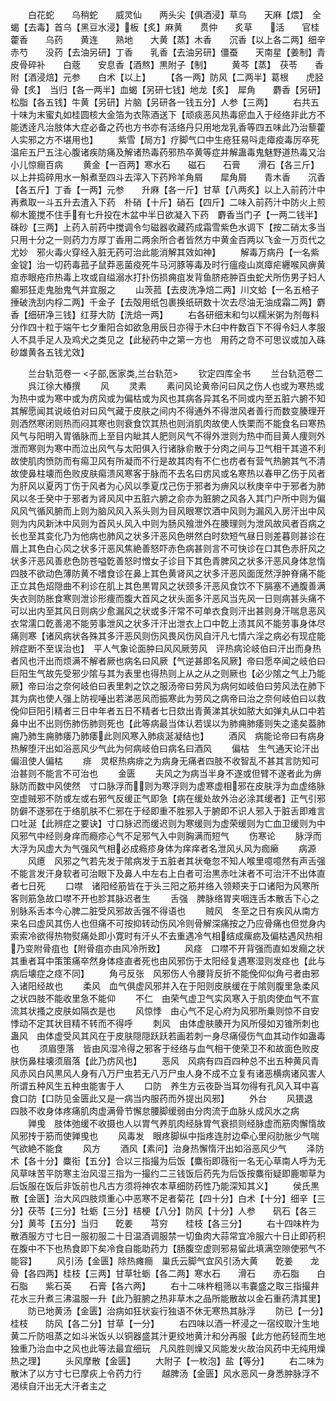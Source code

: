 <!-- { "loadSidebar": true } -->
　　白花蛇　　乌稍蛇　　威灵仙　　两头尖【俱酒浸】草乌　　天麻【煨】　全蝎【去毒】首乌【黑豆水浸】板【炙】麻黄　　贯仲　　炙草　　活　　官桂藿香　　乌药　　黄连　　熟地　　大黄【蒸】木香　　沉香【以上各二两】细辛　　赤芍　　没药【去油另研】丁香　　乳香【去油另研】僵蚕　　天南星【姜制】青皮骨碎补　　白蔲　　安息香【酒熬】黒附子【制】
　　黄芩【蒸】　茯苓　　香附【酒浸焙】元参　　白术【以上】
　　【各一两】防风【二两半】葛根　　虎胫骨【炙】　当归【各一两半】血蝎【另研七钱】地龙【炙】　犀角　　麝香【另研】松脂【各五钱】牛黄【另研】片脑【另研各一钱五分】人参【三两】
　　右共五十味为末蜜丸如桂圆核大金箔为衣陈酒送下【顽痰恶风热毒瘀血入于经络非此方不能透逹凡治肢体大症必备之药也方书亦有活络丹只用地龙乳香等四五味此乃治藜藿人实邪之方不堪用也】
　　紫雪【局方】疗脚气口中生疮狂易呌走瘴疫毒厉卒死温疟五尸五注心腹诸疾防痛及解诸热毒药邪热卒黄等症并解蛊毒鬼魅野道热毒又治小儿惊癎百病
　　黄金【一百两】寒水石　　磁石　　石膏　　滑石【各三斤】以上并捣碎用水一斛煮至四斗去滓入下药羚羊角屑　　犀角屑　　青木香　　沉香【各五斤】丁香【一两】元参　　升麻【各一斤】甘草【八两炙】以上入前药汁中再煮取一斗五升去渣入下药　朴硝【十斤】硝石【四斤】二味入前药汁中防火上煎柳木篦搅不住手有七升投在木盆中半日欲凝入下药　麝香当门子【一两二钱半】硃砂【三两】上药入前药中搅调令匀磁器收藏药成霜雪紫色水调下【按二硝太多当只用十分之一则药力方厚丁香用二两余所合者皆然方中黄金百两以飞金一万页代之尤妙　邪火毒火穿经入脏无药可治此能消解其效如神】
　　解毒万病丹【一名紫金锭】治一切药毒菰子鼠莽恶菌疫死牛马河豚等毒及时行瘟疫山岚瘴疟纒喉风痹黄疸赤眼疮疖热毒上攻或自缢溺水打扑伤损痈疽发背鱼脐疮肿百虫蛇犬所伤男子妇人癫邪狂走鬼胎鬼气并宜服之
　　山茨菰【去皮洗净焙二两】川文蛤【一名五棓子捶破洗刮内桴二两】千金子【去殻用纸包裹换纸研数十次去尽油无油成霜二两】麝香【细研净三钱】红芽大防【洗焙一两】
　　右各研细末和匀以糯米粥为剂毎料分作四十粒于端午七夕重阳合如欲急用辰日亦得于木臼中杵数百下不得令妇人孝服人不具手足人及鸡犬之类见之【此秘药中之第一方也　用药之竒不可思议或加入硃砂雄黄各五钱尤效】















　　兰台轨范卷一
<子部,医家类,兰台轨范>
　　钦定四库全书
　　兰台轨范卷二
　　呉江徐大椿撰
　　风
　　灵素
　　素问风论黄帝问曰风之伤人也或为寒热或为热中或为寒中或为疠风或为偏枯或为风也其病各异其名不同或内至五脏六腑不知其解愿闻其说岐伯对曰风气藏于皮肤之间内不得通外不得泄风者善行而数变腠理开则洒然寒闭则热而闷其寒也则衰食饮其热也则消肌肉故使人怢栗而不能食名曰寒热风气与阳明入胃循脉而上至目内眦其人肥则风气不得外泄则为热中而目黄人痩则外泄而寒则为寒中而泣出风气与太阳俱入行诸脉俞散于分肉之间与卫气相干其道不利故使肌肉愤防而有痬卫风有所凝而不行是故其肉有不仁也疠者有营气热腑其气不清故使鼻柱壊而色败皮肤痬溃风寒客于脉而不去名曰疠风或名寒热以春甲乙伤于风者为肝风以夏丙丁伤于风者为心风以季夏戊己伤于邪者为痹风以秋庚辛中于邪者为肺风以冬壬癸中于邪者为肾风风中五脏六腑之俞亦为脏腑之风各入其门户所中则为偏风风气循风腑而上则为脑风风入系头则为目风眼寒饮酒中风则为漏风入房汗出中风则为内风新沐中风则为首风乆风入中则为肠风飱泄外在腠理则为泄风故风者百病之长也至其变化乃为他病也肺风之状多汗恶风色皏然白时欬短气昼日则差暮则甚诊在眉上其色白心风之状多汗恶风焦絶善怒吓赤色病甚则言不可快诊在口其色赤肝风之状多汗恶风善悲色防苍嗌亁善怒时憎女子诊目下其色青脾风之状多汗恶风身体怠惰四肢不欲动色薄防黄不嗜食诊在鼻上其色黄肾风之状多汗恶风面厐然浮肿脊痛不能正立其色炤隠曲不利诊在肌上其色黒胃风之状颈多汗恶风食饮不下膈塞不通腹善满失衣则防胀食寒则泄诊形痩而腹大首风之状头面多汗恶风当先风一日则病甚头痛不可以出内至其风日则病少愈漏风之状或多汗常不可单衣食则汗出甚则身汗喘息恶风衣常濡口亁善渇不能劳事泄风之状多汗汗出泄衣上口中亁上渍其风不能劳事身体尽痛则寒【诸风病状各殊其多汗恶风则伤风畏风伤风自汗凡七情六淫之病必有现症能辨症断不至误治也】　平人气象论面肿曰风风厥劳风　评热病论岐伯曰汗出而身热者风也汗出而烦满不解者厥也病名曰风厥【气逆甚即名风厥】帝曰愿卒闻之岐伯曰巨阳生气故先受邪少隂与其为表里也得热则上从之从之则厥也【必少隂之气上乃能厥】帝曰治之奈何岐伯曰表里刺之饮之服汤帝曰劳风为病何如岐伯曰劳风法在肺下其为病也使人强上防视唾出若涕恶风而振寒此为劳风之病帝曰治之奈何岐伯曰以救俛仰巨阳引精者三日中年者五日不精者七日欬出青黄涕其状如脓大如弹丸从口中若鼻中出不出则伤肺伤肺则死也【此等病最当体认若误以为肺痈肺痿则失之逺矣葢肺痈乃肺生痈肺痿乃肺痿此则风寒入肺痰涎凝结也】
　　酒风　病能论帝曰有病身热解堕汗出如浴恶风少气此为何病岐伯曰病名曰酒风
　　偏枯　生气通天论汗出偏沮使人偏枯
　　痱　灵枢热病痱之为病身无痛者四肢不收智乱不甚其言防知可治甚则不能言不可治也
　　金匮
　　夫风之为病当半身不遂或但臂不遂者此为痹脉防而数中风使然　寸口脉浮而则为寒浮则为虚寒虚相邪在皮肤浮为血虚络脉空虚贼邪不防或左或右邪气反缓正气即急【病在缓处故外治必涂其缓者】正气引邪防僻不遂邪在于络肌肤不仁邪在于经即重不胜邪入于腑即不识人邪入于脏舌即难言口吐涎【此辨症之要诀】寸口脉迟而缓迟则为寒缓则为虚荣缓则为亡血卫缓则为中风邪气中经则身痒而瘾疹心气不足邪气入中则胸满而短气
　　伤寒论
　　脉浮而大浮为风虚大为气强风气相必成瘾疹身体为痒痒者名泄风乆风为痂癞
　　病源
　　风癔　风邪之气若先发于隂病发于五脏者其状奄忽不知人喉里噫噫然有声舌强不能言发汗身软者可治眼下及鼻人中左右上白者可治黒赤吐沫者不可治汗不出体直者七日死
　　口噤　诸阳经筋皆在于头三阳之筋并络入领颊夹于口诸阳为风寒所客则筋急故口噤不开也胗其脉迟者生
　　舌强　脾脉络胃夹咽连舌本散舌下心之别脉系舌本今心脾二脏受风邪故舌强不得语也
　　贼风　冬至之日有疾风从南方来名曰虚风其伤人也但痛不可按抑转动伤风冷则骨解深痛按之乃应骨痛也但觉身内索索冷欲得热物熨痛处即小寛时有汗乆不去重遇冷气相结成瘰疬及偏枯遇风热相乃变附骨疽也【附骨疽亦由风冷所致】
　　风痉　口噤不开背强而直如发癎之状其重者耳中策策痛卒然身体痉直者死也由风邪伤于太阳经复遇寒湿则发痉也【此与病后壊症之痉不同】
　　角弓反张　风邪伤人令腰背反折不能俛仰似角弓者由邪入诸阳经故也
　　柔风　血气俱虚风邪并入在于阳则皮肤缓在于隂则腹里急柔风之状四肢不能收里急不能仰
　　不仁　由荣气虚卫气实风寒入于肌肉使血气不宣流其状搔之皮肤如隔衣是也
　　风惊悸　由心气不足心府为风邪所乗则惊不自安悸动不定其状目精不转而不得呼
　　刺风　由体虚肤腠开为风所侵如刃锥所刺也蛊风　由体虚受风其风在于皮肤隠隠跃跃若画若刺一身尽痛侵伤气血其动作如蛊毒也
　　须眉堕落　皆由风湿冷得之邪客于经络与血气相干使荣卫不和故面色败皮肤伤鼻柱壊须眉落【此乃疠风也】
　　恶风　风病有四百四种总不出五种黄风青风赤风白风黒风人身有八万尸虫若无八万尸虫人身不成不立复有诸恶横病诸风害人所谓五种风生五种虫能害于人
　　口防　养生方云夜卧当耳勿得有孔风入耳中喜食口防【口防见金匮此又是一病当内服药而外提出风邪】
　　外台
　　风猥退　四肢不收身体疼痛肌肉虚满骨节懈怠腰脚缓弱由分肉流于血脉乆成风水之病
　　亸曵　肢体弛缓不收摄也人以胃气养肌肉经脉胃气衰损则经脉虚而筋肉懈惰故风邪抟于筋而使亸曵也
　　风毒发　眼疼脚纵中指疼连肘边牵心里闷肋胀少气喘气欲絶不能食
　　风方
　　酒风【素问】治身热懈惰汗出如浴恶风少气
　　泽防　　术【各十分】麋衔【五分】合以三指撮为后饭【麋衔即薇衔一名无心草南人呼为无风草味苦平防寒主治风湿三指为一撮约二三钱饭后药先为后饭按麋衔疑即鹿啣草为后饭服在饭后非饭前也凡古方须将神农本草细防药性乃能深知其义】
　　侯氏黒散【金匮】治大风四肢烦重心中恶寒不足者菊花【四十分】白术【十分】细辛【三分】茯苓【三分】牡蛎【三分】桔梗【八分】防风【十分】人参　　矾石【各三分】黄芩【五分】当归　　亁姜　　芎穷　　桂枝【各三分】
　　右十四味杵为散酒服方寸七日一服初服二十日温酒调服禁一切鱼肉大蒜常宜冷服六十日止即药积在腹中不下也热食即下矣冷食自能助药力【肠腹空虚则邪易留此填满空隙使邪气不能容】
　　风引汤【金匮】除热瘫癎　巢氏云脚气宜风引汤大黄　　亁姜　　龙骨【各四两】桂枝【三两】甘草牡蛎【各二两】寒水石　　滑石　　赤石脂　　白石脂　　紫石英　　石膏【各六两】
　　右十二味杵粗筛以韦嚢盛之取三指撮井花水三升煮三沸温服一升【此乃脏腑之热非草木之品所能散故以金石重药清其里】
　　防已地黄汤【金匮】治病如狂状妄行独语不休无寒热其脉浮
　　防已【一分】桂枝　　防风【各二分】甘草【一分】
　　右四味以酒一杯浸之一宿绞取汁生地黄二斤防咀蒸之如斗米饭乆以铜器盛其汁更绞地黄汁和分再服【此方他药轻而生地独重乃治血中之风也此等法最宜细玩　凡风胜则燥又风能发火故治风药中无纯用燥热之理】
　　头风摩散【金匮】
　　大附子【一枚泡】盐【等分】
　　右二味为散沐了以方寸七已摩疢上令药力行
　　越脾汤【金匮】风水恶风一身悉肿脉浮不渇续自汗出无大汗者主之
